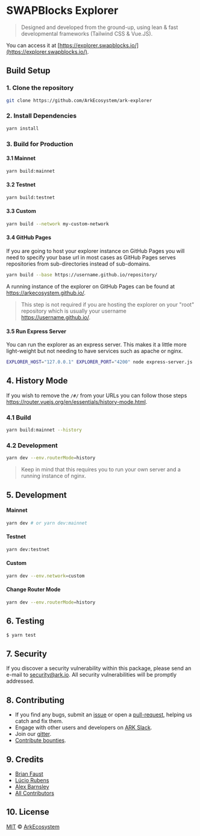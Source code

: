 # SWAPBlocks Explorer

> Designed and developed from the ground-up, using lean & fast developmental frameworks (Tailwind CSS & Vue.JS).

You can access it at [https://explorer.swapblocks.io/](https://explorer.swapblocks.io/).

## Build Setup

### 1. Clone the repository

```bash
git clone https://github.com/ArkEcosystem/ark-explorer
```

### 2. Install Dependencies

```bash
yarn install
```

### 3. Build for Production

#### 3.1 Mainnet

```bash
yarn build:mainnet
```

#### 3.2 Testnet

```bash
yarn build:testnet
```

#### 3.3 Custom

```bash
yarn build --network my-custom-network
```

#### 3.4 GitHub Pages

If you are going to host your explorer instance on GitHub Pages you will need to specify your base url in most cases as GitHub Pages serves repositories from sub-directories instead of sub-domains.

```bash
yarn build --base https://username.github.io/repository/
```

A running instance of the explorer on GitHub Pages can be found at https://arkecosystem.github.io/.

> This step is not required if you are hosting the explorer on your "root" repository which is usually your username https://username.github.io/.

#### 3.5 Run Express Server

You can run the explorer as an express server. This makes it a little more light-weight but not needing to have services such as apache or nginx.

```bash
EXPLORER_HOST="127.0.0.1" EXPLORER_PORT="4200" node express-server.js
```

## 4. History Mode

If you wish to remove the `/#/` from your URLs you can follow those steps https://router.vuejs.org/en/essentials/history-mode.html.

### 4.1 Build

```bash
yarn build:mainnet --history
```

### 4.2 Development

```bash
yarn dev --env.routerMode=history
```

> Keep in mind that this requires you to run your own server and a running instance of nginx.

## 5. Development

#### Mainnet

```bash
yarn dev # or yarn dev:mainnet
```

#### Testnet 

```bash
yarn dev:testnet
```

#### Custom

```bash
yarn dev --env.network=custom
```

#### Change Router Mode

```bash
yarn dev --env.routerMode=history
```

## 6. Testing

``` bash
$ yarn test
```

## 7. Security

If you discover a security vulnerability within this package, please send an e-mail to security@ark.io. All security vulnerabilities will be promptly addressed.

## 8. Contributing

* If you find any bugs, submit an [issue](../../issues) or open a [pull-request](../../pulls), helping us catch and fix them.
* Engage with other users and developers on [ARK Slack](https://ark.io/slack/).
* Join our [gitter](https://gitter.im/ark-developers/Lobby).
* [Contribute bounties](https://github.com/ArkEcosystem/ARK-Bounty-Program).

## 9. Credits

- [Brian Faust](https://github.com/faustbrian)
- [Lúcio Rubens](https://github.com/luciorubeens)
- [Alex Barnsley](https://github.com/alexbarnsley)
- [All Contributors](../../contributors)

## 10. License

[MIT](LICENSE) © [ArkEcosystem](https://ark.io)
